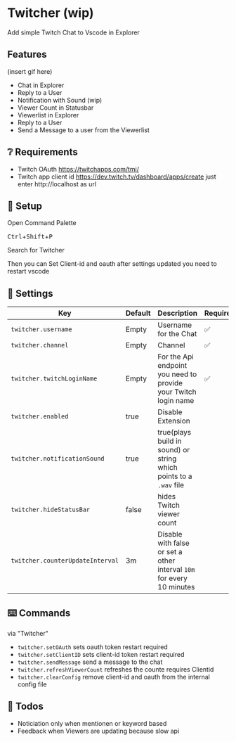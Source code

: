 # Twitcher (wip)

Add simple Twitch Chat to Vscode in Explorer

## Features

(insert gif here)

* Chat in Explorer
* Reply to a User
* Notification with Sound (wip)
* Viewer Count in Statusbar
* Viewerlist in Explorer
* Reply to a User
* Send a Message to a user from the Viewerlist

## ❔ Requirements

* Twitch OAuth https://twitchapps.com/tmi/
* Twitch app client id https://dev.twitch.tv/dashboard/apps/create just enter http://localhost as url

## 🌱 Setup

Open Command Palette

<kbd>Ctrl</kbd>+<kbd>Shift</kbd>+<kbd>P</kbd>

Search for Twitcher

Then you can Set Client-id and oauth
after settings updated you need to restart vscode

## 🔑 Settings

| Key                              | Default | Description                                                           | Required |
| -------------------------------- | ------- | --------------------------------------------------------------------- | -------- |
| `twitcher.username`              | Empty   | Username for the Chat                                                 | ✅       |
| `twitcher.channel`               | Empty   | Channel                                                               | ✅       |
| `twitcher.twitchLoginName`       | Empty   | For the Api endpoint you need to provide your Twitch login name       | ✅       |
| `twitcher.enabled`               | true    | Disable Extension                                                     |          |
| `twitcher.notificationSound`     | true    | true(plays build in sound) or string which points to a `.wav` file    |          |
| `twitcher.hideStatusBar`         | false   | hides Twitch viewer count                                             |          |
| `twitcher.counterUpdateInterval` | 3m      | Disable with false or set a other interval `10m` for every 10 minutes |          |

## ⌨️ Commands

via "Twitcher"

* `twitcher.setOAuth` sets oauth token restart required
* `twitcher.setClientID` sets client-id token restart required
* `twitcher.sendMessage` send a message to the chat
* `twitcher.refreshViewerCount` refreshes the counte requires Clientid
* `twitcher.clearConfig` remove client-id and oauth from the internal config file

## 👷 Todos

* Noticiation only when mentionen or keyword based
* Feedback when Viewers are updating because slow api
